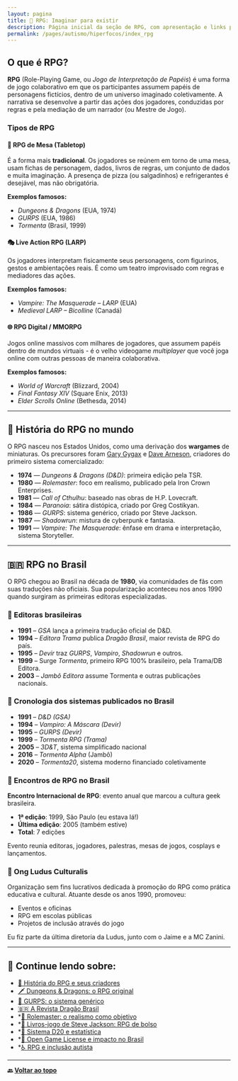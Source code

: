 ```yaml
---
layout: pagina
title: 🎲 RPG: Imaginar para existir
description: Página inicial da seção de RPG, com apresentação e links para tópicos fundamentais.
permalink: /pages/autismo/hiperfocos/index_rpg
---
```


## O que é RPG?  


**RPG** (Role-Playing Game, ou *Jogo de Interpretação de Papéis*) é uma forma de jogo colaborativo em que os participantes assumem papéis de personagens fictícios, dentro de um universo imaginado coletivamente. A narrativa se desenvolve a partir das ações dos jogadores, conduzidas por regras e pela mediação de um narrador (ou Mestre de Jogo).  


### Tipos de RPG  


#### 🧙 RPG de Mesa (Tabletop)  


É a forma mais **tradicional**. Os jogadores se reúnem em torno de uma mesa, usam fichas de personagem, dados, livros de regras, um conjunto de dados e muita imaginação. A presença de pizza (ou salgadinhos) e refrigerantes é desejável, mas não obrigatória.



**Exemplos famosos:**
- *Dungeons & Dragons* (EUA, 1974)
- *GURPS* (EUA, 1986)
- *Tormenta* (Brasil, 1999)

#### 🎭 Live Action RPG (LARP)

Os jogadores interpretam fisicamente seus personagens, com figurinos, gestos e ambientações reais. É como um teatro improvisado com regras e mediadores das ações.

**Exemplos famosos:**
- *Vampire: The Masquerade – LARP* (EUA)
- *Medieval LARP – Bicolline* (Canadá)

#### 🌐 RPG Digital / MMORPG

Jogos online massivos com milhares de jogadores, que assumem papéis dentro de mundos virtuais - é o velho videogame *multiplayer* que você joga online com outras pessoas de maneira colaborativa.

**Exemplos famosos:**
- *World of Warcraft* (Blizzard, 2004)
- *Final Fantasy XIV* (Square Enix, 2013)
- *Elder Scrolls Online* (Bethesda, 2014)

---

## 📜 História do RPG no mundo

O RPG nasceu nos Estados Unidos, como uma derivação dos **wargames** de miniaturas. Os precursores foram [Gary Gygax](https://pt.wikipedia.org/wiki/Gary_Gygax) e [Dave Arneson](https://pt.wikipedia.org/wiki/Dave_Arneson), criadores do primeiro sistema comercializado:

- **1974** — *Dungeons & Dragons (D&D)*: primeira edição pela TSR.
- **1980** — *Rolemaster*: foco em realismo, publicado pela Iron Crown Enterprises.
- **1981** — *Call of Cthulhu*: baseado nas obras de H.P. Lovecraft.
- **1984** — *Paranoia*: sátira distópica, criado por Greg Costikyan.
- **1986** — *GURPS*: sistema genérico, criado por Steve Jackson.
- **1987** — *Shadowrun*: mistura de cyberpunk e fantasia.
- **1991** — *Vampire: The Masquerade*: ênfase em drama e interpretação, sistema Storyteller.

---

## 🇧🇷 RPG no Brasil

O RPG chegou ao Brasil na década de **1980**, via comunidades de fãs com suas traduções não oficiais. Sua popularização aconteceu nos anos 1990 quando surgiram as primeiras editoras especializadas.

### 🏢 Editoras brasileiras

- **1991** – *GSA* lança a primeira tradução oficial de D&D.
- **1994** – *Editora Trama* publica *Dragão Brasil*, maior revista de RPG do país.
- **1995** – *Devir* traz *GURPS*, *Vampiro*, *Shadowrun* e outros.
- **1999** – Surge *Tormenta*, primeiro RPG 100% brasileiro, pela Trama/DB Editora.
- **2003** – *Jambô Editora* assume Tormenta e outras publicações nacionais.

### 📅 Cronologia dos sistemas publicados no Brasil

- **1991** – *D&D (GSA)*
- **1994** – *Vampiro: A Máscara (Devir)*
- **1995** – *GURPS (Devir)*
- **1999** – *Tormenta RPG (Trama)*
- **2005** – *3D&T*, sistema simplificado nacional
- **2016** – *Tormenta Alpha* (Jambô)
- **2020** – *Tormenta20*, sistema moderno financiado coletivamente

### 🧩 Encontros de RPG no Brasil

**Encontro Internacional de RPG**: evento anual que marcou a cultura geek brasileira.

- **1ª edição**: 1999, São Paulo (eu estava lá!)
- **Última edição**: 2005 (também estive)
- **Total**: 7 edições

Evento reunia editoras, jogadores, palestras, mesas de jogos, cosplays e lançamentos.

### 🧙 Ong Ludus Culturalis

Organização sem fins lucrativos dedicada à promoção do RPG como prática educativa e cultural. Atuante desde os anos 1990, promoveu:

- Eventos e oficinas
- RPG em escolas públicas
- Projetos de inclusão através do jogo

Eu fiz parte da última diretoria da Ludus, junto com o Jaime e a MC Zanini.  

---

## 🔗 Continue lendo sobre:

- [📖 História do RPG e seus criadores](/pages/autismo/hiperfocos/rpg/historia_rpg)
- [🗡️ Dungeons & Dragons: o RPG original](/pages/autismo/hiperfocos/rpg/index_ded)
- [🧠 GURPS: o sistema genérico](/pages/autismo/hiperfocos/rpg/index_gurps/)
- [🇧🇷 A Revista Dragão Brasil](/pages/autismo/hiperfocos/rpg/index_dragaobrasil)
- *[🎯 Rolemaster: o realismo como objetivo](/pages/autismo/hiperfocos/rpg/rolemaster/)
- *[📕 Livros-jogo de Steve Jackson: RPG de bolso](/pages/autismo/hiperfocos/rpg/livros_jogo/)
- *[🎲 Sistema D20 e estatística](/pages/autismo/hiperfocos/rpg/sistema_d20/)
- *[📜 Open Game License e impacto no Brasil](/pages/autismo/hiperfocos/rpg/ogl/)
- *[♿ RPG e inclusão autista](/pages/autismo/hiperfocos/rpg/inclusao_autista/)

---

**🔙 [Voltar ao topo](#rpg-imaginar-para-existir)**
